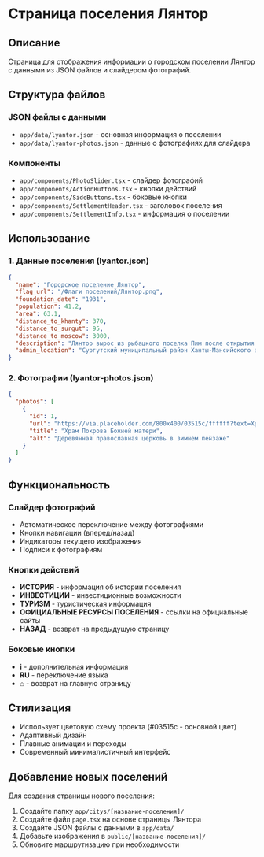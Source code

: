 # Страница поселения Лянтор

## Описание
Страница для отображения информации о городском поселении Лянтор с данными из JSON файлов и слайдером фотографий.

## Структура файлов

### JSON файлы с данными
- `app/data/lyantor.json` - основная информация о поселении
- `app/data/lyantor-photos.json` - данные о фотографиях для слайдера

### Компоненты
- `app/components/PhotoSlider.tsx` - слайдер фотографий
- `app/components/ActionButtons.tsx` - кнопки действий
- `app/components/SideButtons.tsx` - боковые кнопки
- `app/components/SettlementHeader.tsx` - заголовок поселения
- `app/components/SettlementInfo.tsx` - информация о поселении

## Использование

### 1. Данные поселения (lyantor.json)
```json
{
  "name": "Городское поселение Лянтор",
  "flag_url": "/Флаги поселений/Лянтор.png",
  "foundation_date": "1931",
  "population": 41.2,
  "area": 63.1,
  "distance_to_khanty": 370,
  "distance_to_surgut": 95,
  "distance_to_moscow": 3000,
  "description": "Лянтор вырос из рыбацкого поселка Пим после открытия Лянторского нефтегазового месторождения в 1966 году.",
  "admin_location": "Сургутский муниципальный район Ханты-Мансийского автономного округа - Югры"
}
```

### 2. Фотографии (lyantor-photos.json)
```json
{
  "photos": [
    {
      "id": 1,
      "url": "https://via.placeholder.com/800x400/03515c/ffffff?text=Храм+Покрова+Божией+матери",
      "title": "Храм Покрова Божией матери",
      "alt": "Деревянная православная церковь в зимнем пейзаже"
    }
  ]
}
```

## Функциональность

### Слайдер фотографий
- Автоматическое переключение между фотографиями
- Кнопки навигации (вперед/назад)
- Индикаторы текущего изображения
- Подписи к фотографиям

### Кнопки действий
- **ИСТОРИЯ** - информация об истории поселения
- **ИНВЕСТИЦИИ** - инвестиционные возможности
- **ТУРИЗМ** - туристическая информация
- **ОФИЦИАЛЬНЫЕ РЕСУРСЫ ПОСЕЛЕНИЯ** - ссылки на официальные сайты
- **НАЗАД** - возврат на предыдущую страницу

### Боковые кнопки
- **i** - дополнительная информация
- **RU** - переключение языка
- **⌂** - возврат на главную страницу

## Стилизация
- Использует цветовую схему проекта (#03515c - основной цвет)
- Адаптивный дизайн
- Плавные анимации и переходы
- Современный минималистичный интерфейс

## Добавление новых поселений
Для создания страницы нового поселения:

1. Создайте папку `app/citys/[название-поселения]/`
2. Создайте файл `page.tsx` на основе страницы Лянтора
3. Создайте JSON файлы с данными в `app/data/`
4. Добавьте изображения в `public/[название-поселения]/`
5. Обновите маршрутизацию при необходимости 